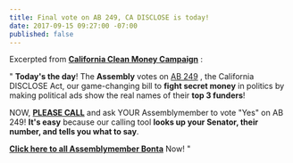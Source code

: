 ```yaml
---
title: Final vote on AB 249, CA DISCLOSE is today!
date: 2017-09-15 09:27:00 -07:00
published: false
---
```


Excerpted from [**California Clean Money Campaign**](http://www.caclean.org/) :

"   **Today's the day**!  The **Assembly** votes on [AB 249](https://leginfo.legislature.ca.gov/faces/billNavClient.xhtml?bill_id=201720180AB249) , the California DISCLOSE Act, our game-changing bill to **fight secret money** in politics by making political ads show the real names of their **top 3 funders**!

NOW, [**PLEASE CALL**](https://www.yesfairelections.org/petition/ab249.php?ms=caclean-home) and ask YOUR Assemblymember to vote "Yes" on AB 249!  **It's easy** because our calling tool **looks up your Senator, their number, and tells you what to say**.

[**Click here to all Assemblymember Bonta**](https://www.yesfairelections.org/petition/ab249.php?ms=caclean-home) Now!  "
